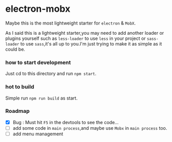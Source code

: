 # electron-mobx
Maybe this is the most lightweight starter for `electron` & `MobX`.

 As I said this is a lightweight starter,you may need to add another loader or plugins yourself such as `less-loader` to use `less` in your project or `sass-loader` to use `sass`,it's all up to you.I'm just trying to make it as simple as it could be.

### how to start development

Just cd to this directory and run `npm start`.

### hot to build 

Simple run `npm run build` as start.

### Roadmap

- [X] Bug : Must hit `F5` in the devtools to see the code...
- [ ] add some code in `main process`,and maybe use `Mobx` in `main process` too.
- [ ] add menu management
